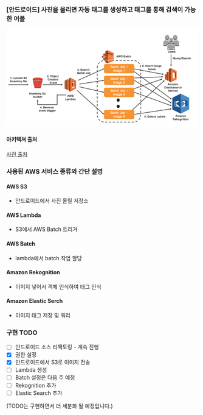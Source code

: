 ### [안드로이드] 사진을 올리면 자동 태그를 생성하고 태그를 통해 검색이 가능한 어플

![아키텍쳐 그림 (하단 AWS 링크 참조)](./images/architecture.png)

#### 아키텍쳐 출처

[사진 출처](https://aws.amazon.com/ko/blogs/machine-learning/classify-a-large-number-of-images-with-amazon-rekognition-and-aws-batch/)

### 사용된 AWS 서비스 종류와 간단 설명

#### AWS S3
- 안드로이드에서 사진 올릴 저장소

#### AWS Lambda
- S3에서 AWS Batch 트리거

#### AWS Batch
- lambda에서 batch 작업 할당

#### Amazon Rekognition
- 이미지 넣어서 객체 인식하여 태그 인식

#### Amazon Elastic Serch
- 이미지 태그 저장 및 쿼리

### 구현 TODO
- [ ] 안드로이드 소스 리팩토링 - 계속 진행
- [x] 권한 설정
- [x] 안드로이드에서 S3로 이미지 전송
- [ ] Lambda 생성
- [ ] Batch 설정은 다음 주 예정
- [ ] Rekognition 추가
- [ ] Elastic Search 추가

(TODO는 구현하면서 더 세분화 될 예정입니다.)

